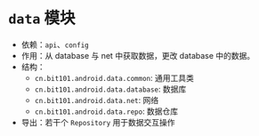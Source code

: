 # `data` 模块

- 依赖：`api`、`config`
- 作用：从 database 与 net 中获取数据，更改 database 中的数据。
- 结构：
  - `cn.bit101.android.data.common`: 通用工具类
  - `cn.bit101.android.data.database`: 数据库
  - `cn.bit101.android.data.net`: 网络
  - `cn.bit101.android.data.repo`: 数据仓库
- 导出：若干个 `Repository` 用于数据交互操作